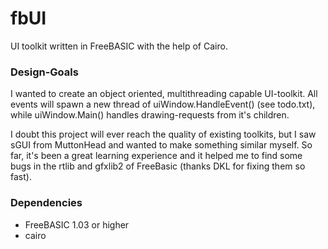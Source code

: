 # fbUI

UI toolkit written in FreeBASIC with the help of Cairo.

### Design-Goals

I wanted to create an object oriented, multithreading capable UI-toolkit. All events will spawn a new thread of uiWindow.HandleEvent() (see todo.txt), while uiWindow.Main() handles drawing-requests from it's children. 

I doubt this project will ever reach the quality of existing toolkits, but I saw sGUI from MuttonHead and wanted to make something similar myself. So far, it's been a great learning experience and it helped me to find some bugs in the rtlib and gfxlib2 of FreeBasic (thanks DKL for fixing them so fast).

### Dependencies

* FreeBASIC 1.03 or higher
* cairo
